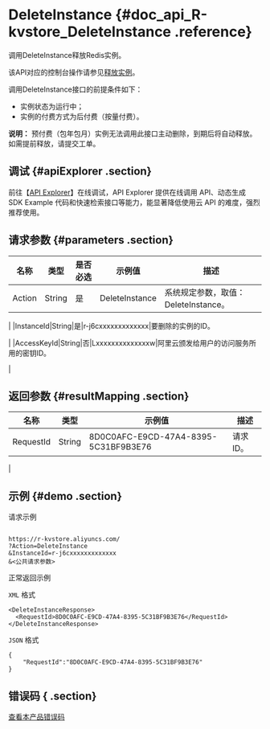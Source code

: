 # DeleteInstance {#doc_api_R-kvstore_DeleteInstance .reference}

调用DeleteInstance释放Redis实例。

该API对应的控制台操作请参见[释放实例](~~43882~~)。

调用DeleteInstance接口的前提条件如下：

-   实例状态为运行中；
-   实例的付费方式为后付费（按量付费）。

**说明：** 预付费（包年包月）实例无法调用此接口主动删除，到期后将自动释放。 如需提前释放，请提交工单。

## 调试 {#apiExplorer .section}

前往【[API Explorer](https://api.aliyun.com/#product=R-kvstore&api=DeleteInstance)】在线调试，API Explorer 提供在线调用 API、动态生成 SDK Example 代码和快速检索接口等能力，能显著降低使用云 API 的难度，强烈推荐使用。

## 请求参数 {#parameters .section}

|名称|类型|是否必选|示例值|描述|
|--|--|----|---|--|
|Action|String|是|DeleteInstance|系统规定参数，取值：DeleteInstance。

 |
|InstanceId|String|是|r-j6cxxxxxxxxxxxxx|要删除的实例的ID。

 |
|AccessKeyId|String|否|Lxxxxxxxxxxxxxxw|阿里云颁发给用户的访问服务所用的密钥ID。

 |

## 返回参数 {#resultMapping .section}

|名称|类型|示例值|描述|
|--|--|---|--|
|RequestId|String|8D0C0AFC-E9CD-47A4-8395-5C31BF9B3E76|请求ID。

 |

## 示例 {#demo .section}

请求示例

``` {#request_demo}

https://r-kvstore.aliyuncs.com/
?Action=DeleteInstance
&InstanceId=r-j6cxxxxxxxxxxxxx
&<公共请求参数>

```

正常返回示例

`XML` 格式

``` {#xml_return_success_demo}
<DeleteInstanceResponse>
  <RequestId>8D0C0AFC-E9CD-47A4-8395-5C31BF9B3E76</RequestId>
</DeleteInstanceResponse>

```

`JSON` 格式

``` {#json_return_success_demo}
{
	"RequestId":"8D0C0AFC-E9CD-47A4-8395-5C31BF9B3E76"
}
```

## 错误码 { .section}

[查看本产品错误码](https://error-center.aliyun.com/status/product/R-kvstore)

